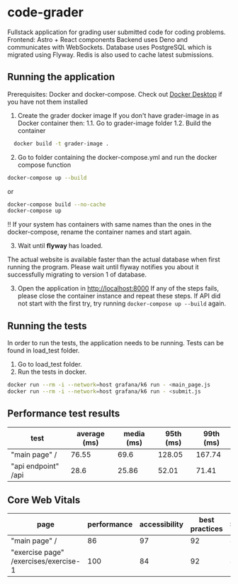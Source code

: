 # code-grader

Fullstack application for grading user submitted code for coding problems.
Frontend: Astro + React components
Backend uses Deno and communicates with WebSockets.
Database uses PostgreSQL which is migrated using Flyway. Redis is also used to cache latest submissions.

## Running the application

Prerequisites: Docker and docker-compose. Check out
[Docker Desktop](https://www.docker.com/products/docker-desktop/) if you have
not them installed

1. Create the grader docker image
  If you don't have grader-image in as Docker container then:
  1.1. Go to grader-image folder
  1.2. Build the container

```bash
  docker build -t grader-image .
```

2. Go to folder containing the docker-compose.yml and run the docker compose
   function

```bash
docker-compose up --build
```

or

```bash
docker-compose build --no-cache
docker-compose up
```

!! If your system has containers with same names than the ones in the
docker-compose, rename the container names and start again.

3. Wait until **flyway** has loaded.

The actual website is available faster than the actual database when first
running the program. Please wait until flyway notifies you about it successfully
migrating to version 1 of database.

3. Open the application in [http://localhost:8000](http://localhost:8000) If any
   of the steps fails, please close the container instance and repeat these
   steps. If API did not start with the first try, try running
   `docker-compose up --build` again.

## Running the tests

In order to run the tests, the application needs to be running. Tests can be
found in load_test folder.

1. Go to load_test folder.
2. Run the tests in docker.

```bash
docker run --rm -i --network=host grafana/k6 run - <main_page.js
docker run --rm -i --network=host grafana/k6 run - <submit.js
```

## Performance test results

| test                | average (ms) | media (ms) | 95th (ms) | 99th (ms) |
| ------------------- | ------------ | ---------- | --------- | --------- |
| "main page" /       | 76.55        | 69.6       | 128.05    | 167.74    |
| "api endpoint" /api | 28.6         | 25.86      | 52.01     | 71.41     |

## Core Web Vitals

| page                                  | performance | accessibility | best practices | SEO | PWA |
| ------------------------------------- | ----------- | ------------- | -------------- | --- | --- |
| "main page" /                         | 86          | 97            | 92             | 89  | -   |
| "exercise page" /exercises/exercise-1 | 100         | 84            | 92             | 89  | -   |
